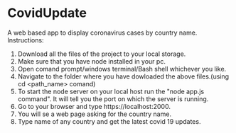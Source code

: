# CovidUpdate
A web based app to display coronavirus cases by country name.
Instructions:

1. Download all the files of the project to your local storage.
2. Make sure that you have node installed in your pc.
3. Open comand prompt/windows terminal/Bash shell whichever you like.
4. Navigate to the folder where you have dowloaded the above files.(using cd <path_name> comand)
5. To start the node server on your local host run the "node app.js command". It will tell you the port on which the server is running.
6. Go to your browser and type https://localhost:2000.
7. You will se a web page asking for the country name.
8. Type name of any country and get the latest covid 19 updates.
